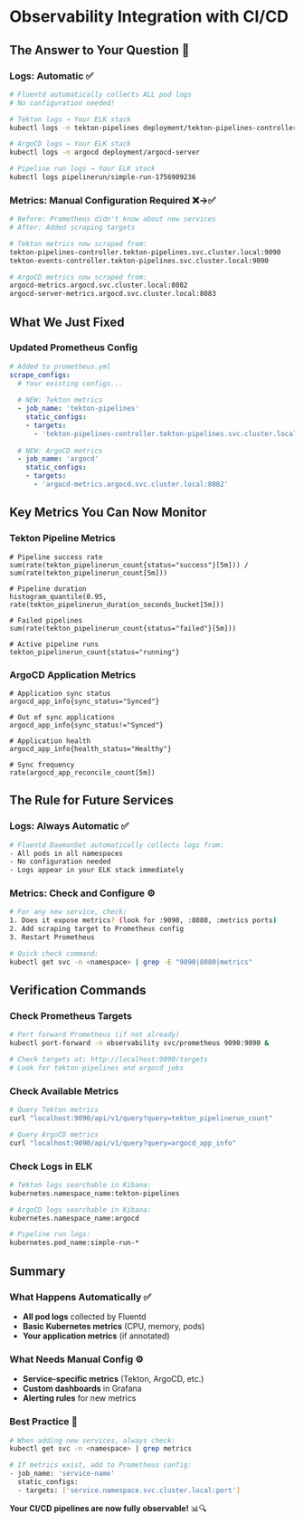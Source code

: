 # Observability Integration with CI/CD

## The Answer to Your Question 🎯

### **Logs: Automatic ✅**
```bash
# Fluentd automatically collects ALL pod logs
# No configuration needed!

# Tekton logs → Your ELK stack
kubectl logs -n tekton-pipelines deployment/tekton-pipelines-controller

# ArgoCD logs → Your ELK stack  
kubectl logs -n argocd deployment/argocd-server

# Pipeline run logs → Your ELK stack
kubectl logs pipelinerun/simple-run-1756909236
```

### **Metrics: Manual Configuration Required ❌→✅**
```bash
# Before: Prometheus didn't know about new services
# After: Added scraping targets

# Tekton metrics now scraped from:
tekton-pipelines-controller.tekton-pipelines.svc.cluster.local:9090
tekton-events-controller.tekton-pipelines.svc.cluster.local:9090

# ArgoCD metrics now scraped from:
argocd-metrics.argocd.svc.cluster.local:8082
argocd-server-metrics.argocd.svc.cluster.local:8083
```

## What We Just Fixed

### **Updated Prometheus Config**
```yaml
# Added to prometheus.yml
scrape_configs:
  # Your existing configs...
  
  # NEW: Tekton metrics
  - job_name: 'tekton-pipelines'
    static_configs:
    - targets: 
      - 'tekton-pipelines-controller.tekton-pipelines.svc.cluster.local:9090'
  
  # NEW: ArgoCD metrics  
  - job_name: 'argocd'
    static_configs:
    - targets:
      - 'argocd-metrics.argocd.svc.cluster.local:8082'
```

## Key Metrics You Can Now Monitor

### **Tekton Pipeline Metrics**
```promql
# Pipeline success rate
sum(rate(tekton_pipelinerun_count{status="success"}[5m])) / sum(rate(tekton_pipelinerun_count[5m]))

# Pipeline duration
histogram_quantile(0.95, rate(tekton_pipelinerun_duration_seconds_bucket[5m]))

# Failed pipelines
sum(rate(tekton_pipelinerun_count{status="failed"}[5m]))

# Active pipeline runs
tekton_pipelinerun_count{status="running"}
```

### **ArgoCD Application Metrics**
```promql
# Application sync status
argocd_app_info{sync_status="Synced"}

# Out of sync applications
argocd_app_info{sync_status!="Synced"}

# Application health
argocd_app_info{health_status="Healthy"}

# Sync frequency
rate(argocd_app_reconcile_count[5m])
```

## The Rule for Future Services

### **Logs: Always Automatic** ✅
```bash
# Fluentd DaemonSet automatically collects logs from:
- All pods in all namespaces
- No configuration needed
- Logs appear in your ELK stack immediately
```

### **Metrics: Check and Configure** ⚙️
```bash
# For any new service, check:
1. Does it expose metrics? (look for :9090, :8080, :metrics ports)
2. Add scraping target to Prometheus config
3. Restart Prometheus

# Quick check command:
kubectl get svc -n <namespace> | grep -E "9090|8080|metrics"
```

## Verification Commands

### **Check Prometheus Targets**
```bash
# Port forward Prometheus (if not already)
kubectl port-forward -n observability svc/prometheus 9090:9090 &

# Check targets at: http://localhost:9090/targets
# Look for tekton-pipelines and argocd jobs
```

### **Check Available Metrics**
```bash
# Query Tekton metrics
curl "localhost:9090/api/v1/query?query=tekton_pipelinerun_count"

# Query ArgoCD metrics  
curl "localhost:9090/api/v1/query?query=argocd_app_info"
```

### **Check Logs in ELK**
```bash
# Tekton logs searchable in Kibana:
kubernetes.namespace_name:tekton-pipelines

# ArgoCD logs searchable in Kibana:
kubernetes.namespace_name:argocd

# Pipeline run logs:
kubernetes.pod_name:simple-run-*
```

## Summary

### **What Happens Automatically** ✅
- **All pod logs** collected by Fluentd
- **Basic Kubernetes metrics** (CPU, memory, pods)
- **Your application metrics** (if annotated)

### **What Needs Manual Config** ⚙️
- **Service-specific metrics** (Tekton, ArgoCD, etc.)
- **Custom dashboards** in Grafana
- **Alerting rules** for new metrics

### **Best Practice** 🎯
```bash
# When adding new services, always check:
kubectl get svc -n <namespace> | grep metrics

# If metrics exist, add to Prometheus config:
- job_name: 'service-name'
  static_configs:
  - targets: ['service.namespace.svc.cluster.local:port']
```

**Your CI/CD pipelines are now fully observable!** 📊🔍